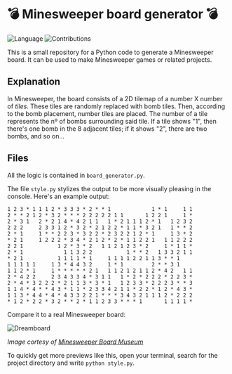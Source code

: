 💣 Minesweeper board generator 💣  
=
![Language](https://img.shields.io/badge/language-python-blue.svg)
![Contributions](https://img.shields.io/badge/contributions-welcome-brightgreen.svg)

This is a small repository for a Python code to generate a Minesweeper board. It can be used to make Minesweeper games or related projects.

Explanation
--
In Minesweeper, the board consists of a 2D tilemap of a number X number of *tiles*. These tiles are randomly replaced with bomb tiles.
Then, according to the bomb placement, number tiles are placed. The number of a tile represents the nº of bombs surrounding said tile.
If a tile shows "1", then there's one bomb in the 8 adjacent tiles; if it shows "2", there are two bombs, and so on...

Files
--
All the logic is contained in `board_generator.py`.

The file `style.py` stylizes the output to be more visually pleasing in the console. Here's an example output:  
```
1 2 3 * 1 1 1 2 * 3 3 3 * 2 * * 1             1 * 1     1 1
2 * * 2 1 2 * 3 2 * * * 2 2 2 2 2 1 1       1 2 2 1     1 *
2 * 3 1   2 * 2 1 4 * 4 2 1 1   1 * 2 1 1 1 2 * 1   1 2 3 2
2 2 2     2 3 3 1 2 * 3 2 * 2 1 2 2 * 1 1 * 3 2 1   1 * * 2
2 * 1     1 * * 2 2 3 * 3 2 2 * 2 3 2 2 1 2 * 1     1 3 * 2
* 2 1     1 2 2 2 * 3 4 * 2 1 2 * 2 * 1 1 2 2 1   1 1 2 2 2
2 2 1           1 2 * 3 * 2   1 1 2 1 2 3 * 2     1 * 1 1 *
2 * 1             1 1 3 2 2           1 * * 2   1 3 3 2 1 1
* 2 1           1 1 1 1 * 1     1 1 1 1 2 2 1 1 3 * * 1
1 1 1 1 1     1 3 * 4 4 3 2     1 * 1         2 * * 3 1
1 1 2 * 1     1 * * * * * 2 1   1 1 2 1 2 1 1 2 * 4 2   1 1
2 * 4 2 2     2 3 4 3 3 4 * 3 1 1   1 * 2 * 2 2 2 * 2 2 3 *
2 * 4 * 3 2 2 2 * 2 1 1 3 * 3 * 1   1 2 3 3 * 2 2 2 3 * * 3
1 1 4 * 4 * * 4 3 * 1 1 * 2 3 3 4 2 1 1 * 2 2 * 1 2 * 4 3 *
1 1 3 * 4 4 * 4 * 4 3 3 2 2 1 * * * 3 4 3 2 1 1 1 2 * 2 2 2
* 1 2 * 2 2 * 3 2 * * 2 * 1 1 2 3 3 * * * 1       1 1 1 1 *
```
Compare it to a real Minesweeper board:  

![Dreamboard](https://github.com/ivaaane/minesweeper-board-generator/assets/171681721/f962d0d4-f0df-44bc-9809-35c61b8f9aa2)

*Image cortesy of [Minesweeper Board Museum](https://mzrg.com/js/mbm/dreamboard.html)*

To quickly get more previews like this, open your terminal, search for the project directory and write ```python style.py```.
